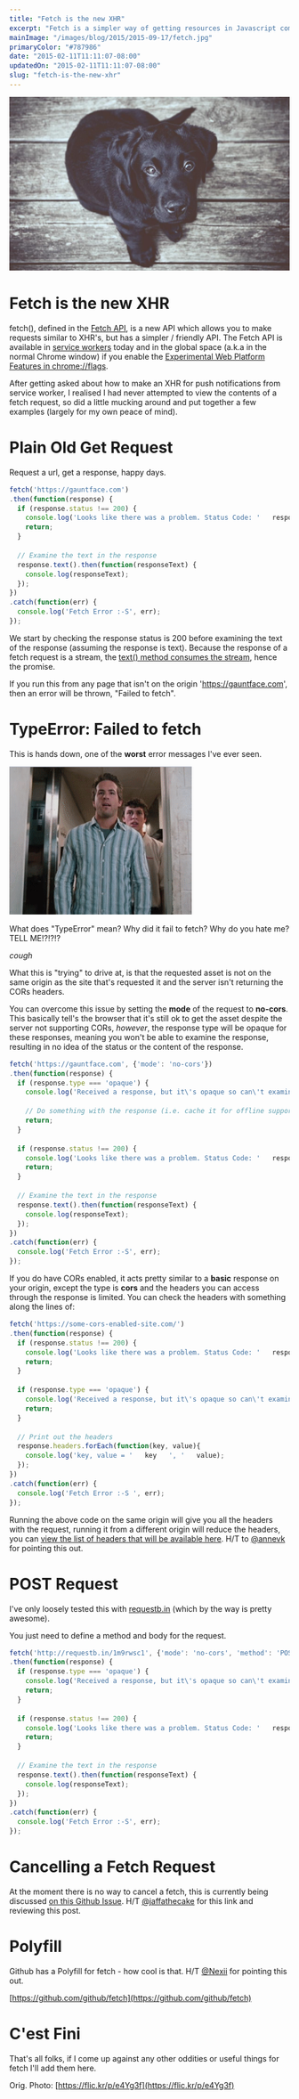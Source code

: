 ```yaml
---
title: "Fetch is the new XHR"
excerpt: "Fetch is a simpler way of getting resources in Javascript compared to XHR. This post is just a brain dump of how to use fetch to make requests."
mainImage: "/images/blog/2015/2015-09-17/fetch.jpg"
primaryColor: "#787986"
date: "2015-02-11T11:11:07-08:00"
updatedOn: "2015-02-11T11:11:07-08:00"
slug: "fetch-is-the-new-xhr"
---
```

![Key art for blog post "Fetch is the new XHR "](/images/blog/2015/2015-09-17/fetch.jpg)

# Fetch is the new XHR

fetch(), defined in the [Fetch API](https://fetch.spec.whatwg.org/), is a new API which allows you to make requests similar to XHR's, but has a simpler / friendly API. The Fetch API is available in [service workers](http://www.html5rocks.com/en/tutorials/service-worker/introduction/) today and in the global space (a.k.a in the normal  Chrome window) if you enable the [Experimental Web Platform Features in chrome://flags](chrome://flags/#enable-experimental-web-platform-features).

After getting asked about how to make an XHR for push notifications from service worker, I realised I had never attempted to view the contents of a fetch request, so did a little mucking around and put together a few examples (largely for my own peace of mind).

# Plain Old Get Request

Request a url, get a response, happy days.

```javascript
fetch('https://gauntface.com')
.then(function(response) {
  if (response.status !== 200) {
    console.log('Looks like there was a problem. Status Code: '   response.status);
    return;
  }

  // Examine the text in the response
  response.text().then(function(responseText) {
    console.log(responseText);
  });
})
.catch(function(err) {
  console.log('Fetch Error :-S', err);
});
```

We start by checking the response status is 200 before examining the text of the response (assuming the response is text). Because the response of a fetch request is a stream, the [text() method consumes the stream](https://fetch.spec.whatwg.org/#dom-body-text), hence the promise.

If you run this from any page that isn't on the origin 'https://gauntface.com', then an error will be thrown, "Failed to fetch".

# TypeError: Failed to fetch

This is hands down, one of the **worst** error messages I've ever seen.

![TypeError, Yuck. Shiver.](/images/blog/2015/02/11/shivers.gif "200")

What does "TypeError" mean?
Why did it fail to fetch?
Why do you hate me?
TELL ME!?!?!?

*cough*

What this is "trying" to drive at, is that the requested asset is not on the same origin as the site that's requested it and the server isn't returning the CORs headers.

You can overcome this issue by setting the **mode** of the request to **no-cors**. This basically tell's the browser that it's still ok to get the asset despite the server not supporting CORs, _however_, the response type will be opaque for these responses, meaning you won't be able to examine the response, resulting in no idea of the status or the content of the response.

```javascript
fetch('https://gauntface.com', {'mode': 'no-cors'})
.then(function(response) {
  if (response.type === 'opaque') {
    console.log('Received a response, but it\'s opaque so can\'t examine it');

    // Do something with the response (i.e. cache it for offline support)
    return;
  }

  if (response.status !== 200) {
    console.log('Looks like there was a problem. Status Code: '   response.status);
    return;
  }

  // Examine the text in the response
  response.text().then(function(responseText) {
    console.log(responseText);
  });
})
.catch(function(err) {
  console.log('Fetch Error :-S', err);
});
```

If you do have CORs enabled, it acts pretty similar to a **basic** response on your origin, except the type is **cors** and the headers you can access through the response is limited. You can check the headers with something along the lines of:

```javascript
fetch('https://some-cors-enabled-site.com/')
.then(function(response) {
  if (response.status !== 200) {
    console.log('Looks like there was a problem. Status Code: '   response.status);
    return;
  }

  if (response.type === 'opaque') {
    console.log('Received a response, but it\'s opaque so can\'t examine it');
    return;
  }

  // Print out the headers
  response.headers.forEach(function(key, value){
    console.log('key, value = '   key   ', '   value);
  });
})
.catch(function(err) {
  console.log('Fetch Error :-S ', err);
});
```

Running the above code on the same origin will give you all the headers with the request, running it from a different origin will reduce the headers, you can [view the list of headers that will be available here](https://fetch.spec.whatwg.org/#concept-filtered-response-cors). H/T to [@annevk](https://twitter.com/annevk) for pointing this out.

# POST Request

I've only loosely tested this with [requestb.in](http://requestb.in/) (which by the way is pretty awesome).

You just need to define a method and body for the request.

```javascript
fetch('http://requestb.in/1m9rwsc1', {'mode': 'no-cors', 'method': 'POST', 'body': 'foo=bar&lorem=ipsum'})
.then(function(response) {
  if (response.type === 'opaque') {
    console.log('Received a response, but it\'s opaque so can\'t examine it');
    return;
  }

  if (response.status !== 200) {
    console.log('Looks like there was a problem. Status Code: '   response.status);
    return;
  }

  // Examine the text in the response
  response.text().then(function(responseText) {
    console.log(responseText);
  });
})
.catch(function(err) {
  console.log('Fetch Error :-S', err);
});
```

# Cancelling a Fetch Request

At the moment there is no way to cancel a fetch, this is currently being discussed [on this Github Issue](https://github.com/whatwg/fetch/issues/20). H/T [@jaffathecake](https://twitter.com/jaffathecake) for this link and reviewing this post.

# Polyfill

Github has a Polyfill for fetch - how cool is that. H/T [@Nexii](https://twitter.com/Nexii) for pointing this out.

[https://github.com/github/fetch](https://github.com/github/fetch)

# C'est Fini

That's all folks, if I come up against any other oddities or useful things for fetch I'll add them here.

Orig. Photo: [https://flic.kr/p/e4Yg3f](https://flic.kr/p/e4Yg3f)
